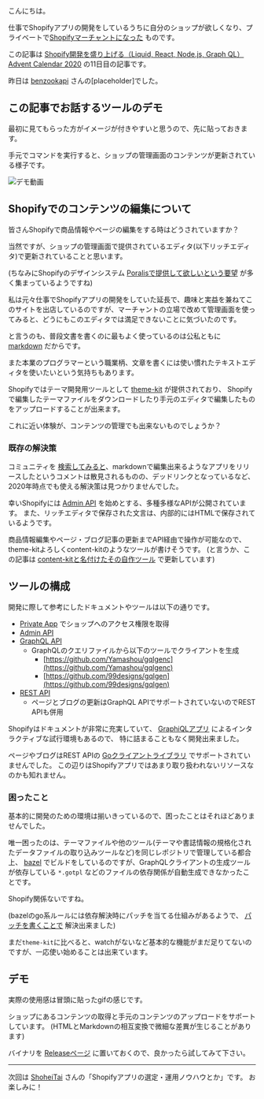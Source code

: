 こんにちは。

仕事でShopifyアプリの開発をしているうちに自分のショップが欲しくなり、プライベートで[Shopifyマーチャントになった](https://k9bookshelf.com/) ものです。

この記事は [Shopify開発を盛り上げる（Liquid, React, Node.js, Graph QL） Advent Calendar 2020](https://qiita.com/advent-calendar/2020/shopify-liquid) の11日目の記事です。

昨日は [benzookapi](https://qiita.com/benzookapi) さんの[placeholder]でした。

## この記事でお話するツールのデモ

最初に見てもらった方がイメージが付きやすいと思うので、先に貼っておきます。

手元でコマンドを実行すると、ショップの管理画面のコンテンツが更新されている様子です。

![デモ動画](https://cdn.shopify.com/s/files/1/0512/0091/7703/files/2020-12-03_20.37.21_480x480.gif?v=1606995566)

## Shopifyでのコンテンツの編集について

皆さんShopifyで商品情報やページの編集をする時はどうされていますか？

当然ですが、ショップの管理画面で提供されているエディタ(以下リッチエディタ)で更新されていることと思います。

(ちなみにShopifyのデザインシステム [Poralisで提供して欲しいという要望](https://github.com/Shopify/polaris-react/issues/303#issuecomment-415554317) が多く集まっているようですね)

私は元々仕事でShopifyアプリの開発をしていた延長で、趣味と実益を兼ねてこのサイトを出店しているのですが、マーチャントの立場で改めて管理画面を使ってみると、どうにもこのエディタでは満足できないことに気づいたのです。

と言うのも、普段文書を書くのに最もよく使っているのは公私ともに [markdown](https://www.markdownguide.org/) だからです。

また本業のプログラマーという職業柄、文章を書くには使い慣れたテキストエディタを使いたいという気持ちもあります。

Shopifyではテーマ開発用ツールとして [theme-kit](https://github.com/Shopify/themekit) が提供されており、
Shopifyで編集したテーマファイルをダウンロードしたり手元のエディタで編集したものをアップロードすることが出来ます。

これに近い体験が、コンテンツの管理でも出来ないものでしょうか？

### 既存の解決策

コミュニティを [検索してみると](https://community.shopify.com/c/forums/searchpage/tab/message?advanced=false&allow_punctuation=false&filter=location&location=category:en&q=markdown)、markdownで編集出来るようなアプリをリリースしたというコメントは散見されるものの、デッドリンクとなっているなど、2020年時点でも使える解決策は見つかりませんでした。

幸いShopifyには [Admin API](https://shopify.dev/docs/admin-api) を始めとする、多種多様なAPIが公開されています。
また、リッチエディタで保存された文言は、内部的にはHTMLで保存されているようです。

商品情報編集やページ・ブログ記事の更新までAPI経由で操作が可能なので、theme-kitよろしくcontent-kitのようなツールが書けそうです。
(と言うか、この記事は [content-kitと名付けたその自作ツール](https://github.com/kogai/k9bookshelf/blob/main/content/README.md) で更新しています)

## ツールの構成

開発に際して参考にしたドキュメントやツールは以下の通りです。

- [Private App](https://help.shopify.com/en/manual/apps/app-types#private-apps) でショップへのアクセス権限を取得
- [Admin API](https://shopify.dev/docs/admin-api)
- [GraphQL API](https://shopify.dev/docs/admin-api/graphql/reference/common-objects/queryroot/index)
  - GraphQLのクエリファイルから以下のツールでクライアントを生成
    - [https://github.com/Yamashou/gqlgenc](https://github.com/Yamashou/gqlgenc)
    - [https://github.com/99designs/gqlgen](https://github.com/99designs/gqlgen)
- [REST API](https://shopify.dev/docs/admin-api/rest/reference)
  - ページとブログの更新はGraphQL APIでサポートされていないのでREST APIも併用

Shopifyはドキュメントが非常に充実していて、 [GraphiQLアプリ](https://shopify.dev/tools/graphiql-admin-api) によるインタラクティブな試行環境もあるので、
特に詰まることもなく開発出来ました。

ページやブログはREST APIの [Goクライアントライブラリ](https://github.com/bold-commerce/go-shopify) でサポートされていませんでした。
この辺りはShopifyアプリではあまり取り扱われないリソースなのかも知れません。

### 困ったこと

基本的に開発のための環境は揃いきっているので、困ったことはそれほどありませんでした。

唯一困ったのは、テーマファイルや他のツール(テーマや書誌情報の規格化されたデータファイルの取り込みツールなど)を同じレポジトリで管理している都合上、
[bazel](https://bazel.build/) でビルドをしているのですが、GraphQLクライアントの生成ツールが依存している `*.gotpl` などのファイルの依存関係が自動生成できなかったことです。

Shopify関係ないですね。

(bazelのgo系ルールには依存解決時にパッチを当てる仕組みがあるようで、 [パッチを書くことで](https://github.com/kogai/k9bookshelf/blob/b7bb804c0ad45b5eed5215d1b62a9c434c4cc6aa/content/com_github_yamashou_gqlgenc.patch#L1-L25) 解決出来ました)

まだ`theme-kit`に比べると、watchがないなど基本的な機能がまだ足りてないのですが、一応使い始めることは出来ています。

## デモ

実際の使用感は冒頭に貼ったgifの感じです。

ショップにあるコンテンツの取得と手元のコンテンツのアップロードをサポートしています。
(HTMLとMarkdownの相互変換で微細な差異が生じることがあります)

バイナリを [Releaseページ](https://github.com/kogai/k9bookshelf/releases) に置いておくので、良かったら試してみて下さい。

---

次回は [ShoheiTai](https://qiita.com/ShoheiTai) さんの「Shopifyアプリの選定・運用ノウハウとか」です。
お楽しみに！
